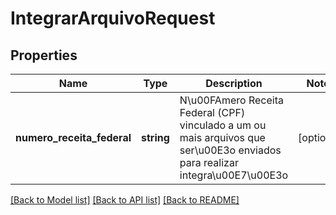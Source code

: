 # IntegrarArquivoRequest

## Properties
Name | Type | Description | Notes
------------ | ------------- | ------------- | -------------
**numero_receita_federal** | **string** | N\u00FAmero Receita Federal (CPF) vinculado a um ou mais arquivos que ser\u00E3o enviados para realizar integra\u00E7\u00E3o | [optional] 

[[Back to Model list]](../README.md#documentation-for-models) [[Back to API list]](../README.md#documentation-for-api-endpoints) [[Back to README]](../README.md)


